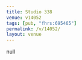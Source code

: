```yaml
---
title: Studio 338
venue: v14052
tags: [pub, "fhrs:695465"]
permalink: /v/14052/
layout: venue
---
```

null